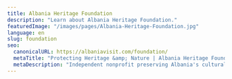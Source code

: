 ```yaml
---
title: Albania Heritage Foundation
description: "Learn about Albania Heritage Foundation."
featuredImage: "/images/pages/Albania-Heritage-Foundation.jpg"
language: en
slug: foundation
seo:
  canonicalURL: https://albaniavisit.com/foundation/
  metaTitle: "Protecting Heritage &amp; Nature | Albania Heritage Foundation"
  metaDescription: "Independent nonprofit preserving Albania's cultural heritage through archaeological excavations, sustainable tourism, and environmental protection."
---
```


